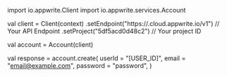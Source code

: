 import io.appwrite.Client
import io.appwrite.services.Account

val client = Client(context)
    .setEndpoint("https://<REGION>.cloud.appwrite.io/v1") // Your API Endpoint
    .setProject("5df5acd0d48c2") // Your project ID

val account = Account(client)

val response = account.create(
    userId = "[USER_ID]",
    email = "email@example.com",
    password = "password",
)
